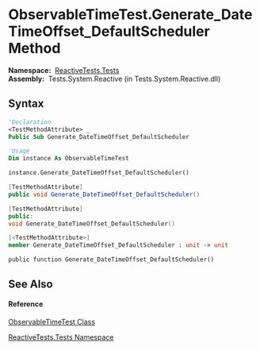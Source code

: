 # ObservableTimeTest.Generate\_DateTimeOffset\_DefaultScheduler Method

**Namespace:**  [ReactiveTests.Tests](ReactiveTests.Tests\ReactiveTests.Tests.md)  
**Assembly:**  Tests.System.Reactive (in Tests.System.Reactive.dll)

## Syntax

```vb
'Declaration
<TestMethodAttribute> _
Public Sub Generate_DateTimeOffset_DefaultScheduler
```

```vb
'Usage
Dim instance As ObservableTimeTest

instance.Generate_DateTimeOffset_DefaultScheduler()
```

```csharp
[TestMethodAttribute]
public void Generate_DateTimeOffset_DefaultScheduler()
```

```c++
[TestMethodAttribute]
public:
void Generate_DateTimeOffset_DefaultScheduler()
```

```fsharp
[<TestMethodAttribute>]
member Generate_DateTimeOffset_DefaultScheduler : unit -> unit 
```

```jscript
public function Generate_DateTimeOffset_DefaultScheduler()
```

## See Also

#### Reference

[ObservableTimeTest Class](ObservableTimeTest\ObservableTimeTest.md)

[ReactiveTests.Tests Namespace](ReactiveTests.Tests\ReactiveTests.Tests.md)




